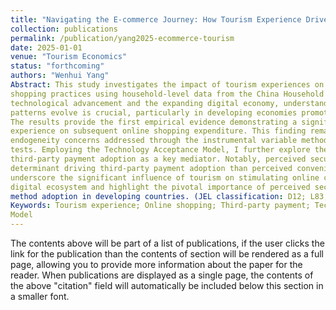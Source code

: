 ```yaml
---
title: "Navigating the E-commerce Journey: How Tourism Experience Drives Online Shopping via Third-party Payments"
collection: publications
permalink: /publication/yang2025-ecommerce-tourism
date: 2025-01-01
venue: "Tourism Economics"
status: "forthcoming"
authors: "Wenhui Yang"
Abstract: This study investigates the impact of tourism experiences on Chinese consumers’ online 
shopping practices using household-level data from the China Household Finance Survey. Amid rapid 
technological advancement and the expanding digital economy, understanding how consumption 
patterns evolve is crucial, particularly in developing economies promoting domestic tourism demand. 
The results provide the first empirical evidence demonstrating a significant positive effect of tourism 
experience on subsequent online shopping expenditure. This finding remains robust to potential 
endogeneity concerns addressed through the instrumental variable method and a series of robustness 
tests. Employing the Technology Acceptance Model, I further explore the mechanism, identifying 
third-party payment adoption as a key mediator. Notably, perceived security is a more critical 
determinant driving third-party payment adoption than perceived convenience. These results 
underscore the significant influence of tourism on stimulating online consumer activity within the 
digital ecosystem and highlight the pivotal importance of perceived security in facilitating payment 
method adoption in developing countries. (JEL classification: D12; L83; O33 )
Keywords: Tourism experience; Online shopping; Third-party payment; Technology Acceptance 
Model 
---
```

The contents above will be part of a list of publications, if the user clicks the link for the publication than the contents of section will be rendered as a full page, allowing you to provide more information about the paper for the reader. When publications are displayed as a single page, the contents of the above "citation" field will automatically be included below this section in a smaller font.
